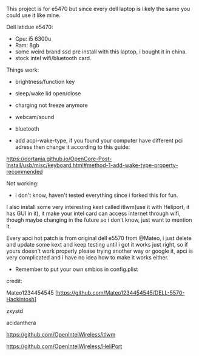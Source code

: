 This project is for e5470 but since every dell laptop is likely the same you could use it like mine.

Dell latidue e5470:
- Cpu: i5 6300u
- Ram: 8gb
- some weird brand ssd pre install with this laptop, i bought it in china.
- stock intel wifi/bluetooth card.

Things work:
- brightness/function key
- sleep/wake lid open/close
- charging not freeze anymore
- webcam/sound
- bluetooth 

- add acpi-wake-type, if you found your computer have different pci adress then change it according to this guide: 

https://dortania.github.io/OpenCore-Post-Install/usb/misc/keyboard.html#method-1-add-wake-type-property-recommended


Not working:
- i don't know, haven't tested everything since i forked this for fun.

I also install some very interesting kext called itlwm(use it with Heliport, it has GUI in it), it make your intel card can access internet through wifi, though maybe changing in the future so i don't know, just want to mention it.

Every apci hot patch is from original dell e5570 from @Mateo, i just delete and update some kext and keep testing until i got it works just right, so if yours doesn't work properly please trying another way or google it, apci is very complicated and i have no idea how to make it works either. 

* Remember to put your own smbios in config.plist

credit:

Mateo1234454545 [https://github.com/Mateo1234454545/DELL-5570-Hackintosh]

zxystd 

acidanthera


https://github.com/OpenIntelWireless/itlwm

https://github.com/OpenIntelWireless/HeliPort
